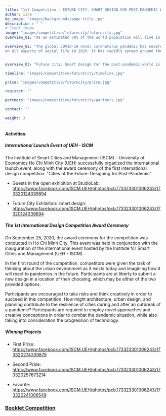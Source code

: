 ```yaml
---
title: "1st Competition - FUTURE CITY: SMART DESIGN FOR POST-PANDEMIC WORLD"
author: iscm
bg_image: "images/backgrounds/page-title.jpg"
description : " "
# Event image
image: "images/competitive/futurecity/futurecity.jpg"
overview_01: "As an estimated 70% of the world population will live in cities by 2050, architecture, urban design, and planning against pandemic will become even more important in years to come. But the pandemic also offers a chance to change and prepare for our future. This is the time for us to reshape the way our cities are built, maintained, and lived in. The question is: How should we shape our city for the unknown future? "

overview_02: "The global COVID-19 novel coronavirus pandemic has severe negative impacts
on all aspects of social life in 2020. It has rapidly spread around the world, posing enormous health, economic, environmental, and social challenges to the entire human population. "


overview_03: "Future city: Smart design for the post-pandemic world is a first competition launched by Institute of Smart City and Management (ISCM), University of Economics Ho Chi Minh city (UEH) in partnership with University of Architecture Hochiminh city, Hochiminh city the University of Technology, Handong Global University, Technical The University of Mandalay, Blekinge Institute of Technology, Politecnico di Milano, Le Cnam, University of Melbourne. The competition is sponsored by HTE Global Co. Ltd, Handong Engineering and Construction Co. Ltd., and Korea Institute of Building Energy Technology. In this very first competition, participants are asked to look at the existing urban built environment and imagine how it should cope with the future pandemic."

timeline: "images/competitive/futurecity/timeline.jpg"

price: "images/competitive/futurecity/price.jpg"

register: ""

partners: "images/competitive/futurecity/partners.jpg"

contact: "" 

weight: 3
---
```


#### Activities:

##### International Launch Event of UEH - ISCM
The Institute of Smart Cities and Management (ISCM) - University of Economics Ho Chi Minh City (UEH) successfully organized the international launch event, along with the award ceremony of the first international design competition. "Cities of the Future: Designing for Post-Pandemic". 

* Guests in the open exhibition at StudioLab: <https://www.facebook.com/ISCM.UEH/photos/pcb.173323301006243/173320124339894> 

* Future City Exhibition: smart design: <https://www.facebook.com/ISCM.UEH/photos/pcb.173323301006243/17320124339894>


##### The 1st International Design Competition Award Ceremony 

On September 25, 2020, the award ceremony for the competition was conducted in Ho Chi Minh City. This event was held in conjunction with the inauguration of the international event hosted by the Institute for Smart Cities and Management (UEH - ISCM).

In the first round of the competition, competitors were given the task of thinking about the urban environment as it exists today and imagining how it will react to pandemics in the future. Participants are at liberty to submit a new design in a location of their choosing, which may be either of the two provided options.

Participants are encouraged to take risks and think creatively in order to succeed in this competition. How might architecture, urban design, and planning contribute to the resilience of cities during and after an outbreak of a pandemic? Participants are required to employ novel approaches and creative conceptions in order to combat the pandemic situation, while also taking into consideration the progression of technology.

##### Winning Projects

* First Prize: <https://www.facebook.com/ISCM.UEH/photos/pcb.173323301006243/173320274339879>

* Second Prize: <https://www.facebook.com/ISCM.UEH/photos/pcb.173323301006243/173320257673214>

* Favorite: <https://www.facebook.com/ISCM.UEH/photos/pcb.173323301006243/173320241006549>

### [Booklet Competition](https://drive.google.com/file/d/15xVXc-Zoc7g-7JEYNZQ9fEoGOfltWOwN/preview)